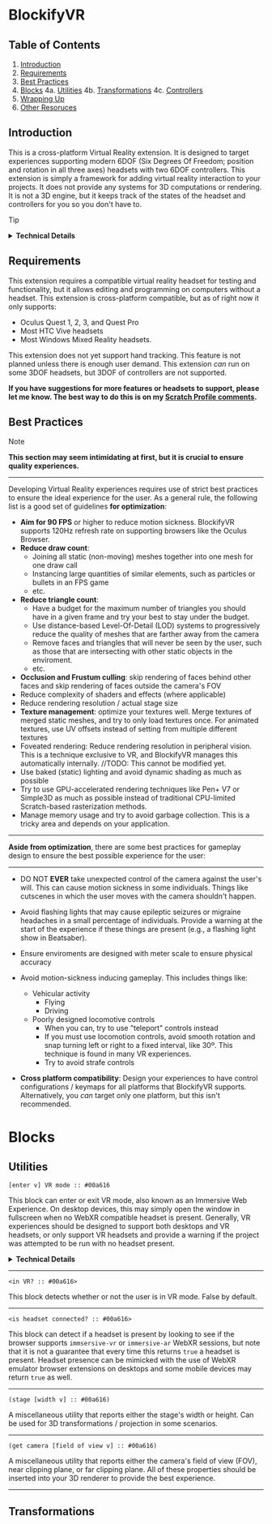 # BlockifyVR

## Table of Contents
1. [Introduction](#Introduction)
2. [Requirements](#Requirements)
3. [Best Practices](#Best-practices)
4. [Blocks](#blocks)
4a. [Utilities](#Utilities)
4b. [Transformations](#Transformations)
4c. [Controllers](#Controllers)
5. [Wrapping Up](#Wrapping-up)
6. [Other Resoruces](#Other-resources)

## Introduction <a name="Introduction"></a>
This is a cross-platform Virtual Reality extension. It is designed to target experiences supporting modern 6DOF (Six Degrees Of Freedom; position and rotation in all three axes) headsets with two 6DOF controllers. 
This extension is simply a framework for adding virtual reality interaction to your projects. It does not provide any systems for 3D computations or rendering. It is not a 3D engine, but it keeps track of the states of the headset and controllers for you so you don't have to.

> [!TIP]
> <details><summary><b>Technical Details</b></summary>Throughout this documentation you may find collapsible "Technical Details" sections (like this one). These provide more detailed insight into the backend internal workings of BlockifyVR that may prove to be useful, but <b>these sections are not required.</b></details>

## Requirements <a name="Requirements"></a>
This extension requires a compatible virtual reality headset for testing and functionality, but it allows editing and programming on computers without a headset.
This extension is cross-platform compatible, but as of right now it only supports:

- Oculus Quest 1, 2, 3, and Quest Pro
- Most HTC Vive headsets
- Most Windows Mixed Reality headsets.

This extension does not yet support hand tracking. This feature is not planned unless there is enough user demand. This extension _can_ run on some 3DOF headsets, but 3DOF of controllers are not supported.

**If you have suggestions for more features or headsets to support, please let me know. The best way to do this is on my [Scratch Profile comments](http://scratch.mit.edu/users/-MasterMath-/#comments).**

## Best Practices <a name="Best-practices"></a>

> [!Note]
> **This section may seem intimidating at first, but it is crucial to ensure quality experiences.**

---

Developing Virtual Reality experiences requires use of strict best practices to ensure the ideal experience for the user. As a general rule, the following list is a good set of guidelines **for optimization**:
- **Aim for 90 FPS** or higher to reduce motion sickness. BlockifyVR supports 120Hz refresh rate on supporting browsers like the Oculus Browser. 
- **Reduce draw count**:
  - Joining all static (non-moving) meshes together into one mesh for one draw call
  - Instancing large quantities of similar elements, such as particles or bullets in an FPS game
  - etc.
- **Reduce triangle count**:
  - Have a budget for the maximum number of triangles you should have in a given frame and try your best to stay under the budget.
  - Use distance-based Level-Of-Detail (LOD) systems to progressively reduce the quality of meshes that are farther away from the camera
  - Remove faces and triangles that will never be seen by the user, such as those that are intersecting with other static objects in the enviroment.
  - etc.
- **Occlusion and Frustum culling**: skip rendering of faces behind other faces and skip rendering of faces outside the camera's FOV
- Reduce complexity of shaders and effects (where applicable)
- Reduce rendering resolution / actual stage size
- **Texture management**: optimize your textures well. Merge textures of merged static meshes, and try to only load textures once. For animated textures, use UV offsets instead of setting from multiple different textures
- Foveated rendering: Reduce rendering resolution in peripheral vision. This is a technique exclusive to VR, and BlockifyVR manages this automatically internally. //TODO: This cannot be modified yet.
- Use baked (static) lighting and avoid dynamic shading as much as possible
- Try to use GPU-accelerated rendering techniques like Pen+ V7 or Simple3D as much as possible instead of traditional CPU-limited Scratch-based rasterization methods.
- Manage memory usage and try to avoid garbage collection. This is a tricky area and depends on your application.

---
**Aside from optimization**, there are some best practices for gameplay design to ensure the best possible experience for the user:

---

- DO NOT **EVER** take unexpected control of the camera against the user's will. This can cause motion sickness in some individuals. Things like cutscenes in which the user moves with the camera shouldn't happen.
- Avoid flashing lights that may cause epileptic seizures or migraine headaches in a small percentage of individuals. Provide a warning at the start of the experience if these things are present (e.g., a flashing light show in Beatsaber).

- Ensure enviroments are designed with meter scale to ensure physical accuracy
- Avoid motion-sickness inducing gameplay. This includes things like:
  - Vehicular activity
    - Flying
    - Driving
  - Poorly designed locomotive controls
    - When you can, try to use "teleport" controls instead
    - If you must use locomotion controls, avoid smooth rotation and snap turning left or right to a fixed interval, like 30º. This technique is found in many VR experiences.
    - Try to avoid strafe controls

- **Cross platform compatibility**: Design your experiences to have control configurations / keymaps for all platforms that BlockifyVR supports. Alternatively, you _can_ target only one platform, but this isn't recommended.

# Blocks <a name="Blocks"></a>
## Utilities <a name="Utilities"></a>

```scratch
[enter v] VR mode :: #00a616
```
This block can enter or exit VR mode, also known as an Immersive Web Experience. On desktop devices, this may simply open the window in fullscreen when no WebXR compatible headset is present. Generally, VR experiences should be designed to support both desktops and VR headsets, or only support VR headsets and provide a warning if the project was attempted to be run with no headset present.

<details>
  <summary><b>Technical Details</b></summary>
  <!-- TODO: add technical details about VR mode here -->
</details>

---

```scratch
<in VR? :: #00a616>
```
This block detects whether or not the user is in VR mode. False by default.

---

```scratch
<is headset connected? :: #00a616>
```
This block can detect if a headset is present by looking to see if the browser supports `immsersive-vr` or `immersive-ar` WebXR sessions, but note that it is not a guarantee that every time this returns `true` a headset is present. Headset presence can be mimicked with the use of WebXR emulator browser extensions on desktops and some mobile devices may return `true` as well.

---

```scratch
(stage [width v] :: #00a616)
```
A miscellaneous utility that reports either the stage's width or height. Can be used for 3D transformations / projection in some scenarios.

---

```scratch
(get camera [field of view v] :: #00a616)
```
A miscellaneous utility that reports either the camera's field of view (FOV), near clipping plane, or far clipping plane. All of these properties should be inserted into your 3D renderer to provide the best experience.

---
## Transformations <a name="Transformations"></a>